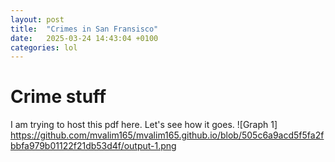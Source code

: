 ```yaml
---
layout: post
title:  "Crimes in San Fransisco"
date:   2025-03-24 14:43:04 +0100
categories: lol
---
```

# Crime stuff
I am trying to host this pdf here. Let's see how it goes.
![Graph 1] https://github.com/mvalim165/mvalim165.github.io/blob/505c6a9acd5f5fa2fbbfa979b01122f21db53d4f/output-1.png